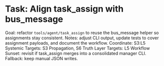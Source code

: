 # Task: Align task_assign with bus_message
Goal: refactor `tools/agent/task_assign` to reuse the bus_message helper so assignments stay consistent.
Notes: adjust CLI output, update tests to cover assignment payloads, and document the workflow.
Coordinate: S3:L5
Systemic Targets: S3 Propagation, S6 Truth
Layer Targets: L5 Workflow
Sunset: revisit if task_assign merges into a consolidated manager CLI.
Fallback: keep manual JSON writes.
